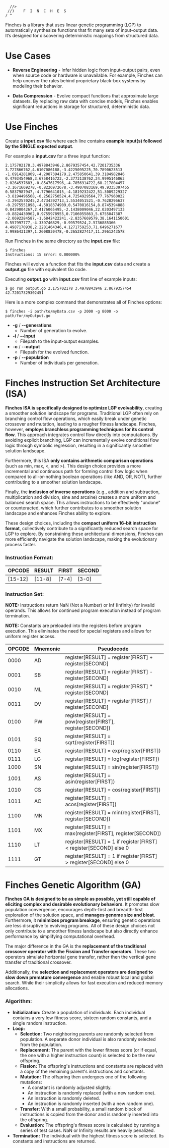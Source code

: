```

  //>
 //)    F  I  N  C  H  E  S
/ ^

```

Finches is a library that uses linear genetic programming (LGP) to automatically synthesize functions that fit many sets of input-output data.
It’s designed for discovering deterministic mappings from structured data.

# Use Cases

- **Reverse Engineering** - Infer hidden logic from input–output pairs, even when source code or hardware is unavailable.
For example, Finches can help uncover the rules behind proprietary black-box systems by modeling their behavior.

- **Data Compression** - Evolve compact functions that approximate large datasets.
By replacing raw data with concise models, Finches enables significant reductions in storage for structured, deterministic data.

# Use Finches

Create a **input.csv** file where each line contains **example input(s) followed by the SINGLE expected output**.

For example a **input.csv** for a three input function:
```
2.175702178,3.4978843946,2.8679357454,42.7201735336
3.727866762,4.6107086188,-3.4225095225,70.7890623513
-1.6914281809,-4.2087394179,2.475850641,39.3184982846
0.4793454968,3.6758416723,-2.3773138762,24.9995146063
2.0264537683,-0.8547617596,-4.7856914722,68.217804457
-3.1671669278,-0.8226972678,-3.4907083169,49.9335397455
0.5837987947,-4.7796641015,-4.1819232422,51.3009229327
-3.8194496568,-0.2562750524,4.7254929564,77.767960022
-3.2942570245,2.4734392713,1.5534051521,-0.7628296637
-0.2975551098,-4.5018374909,0.5470816154,8.8745394888
0.8429004267,2.4176065495,-2.1438009046,22.0203497133
-0.8824430962,0.9755978955,0.7106055863,5.6755047387
-2.0692284587,-1.6842422241,-2.8357669579,38.1641150601
0.557997777,-4.339746829,-0.99579524,2.5736885366
4.4987170938,2.2281464346,4.1271759253,71.6496271677
3.9986431397,1.2608830478,-0.2652827417,11.2961243578
```

Run Finches in the same directory as the **input.csv** file:
```
$ finches
Instructions: 15 Error: 0.000000%
```

Finches will evolve a function that fits the **input.csv** data and create a **output.go** file with equivalent Go code.

Executing **output.go** with **input.csv** first line of example inputs:
```
$ go run output.go 2.175702178 3.4978843946 2.8679357454
42.72017329302451
```

Here is a more complex command that demonstrates all of Finches options:
```
$ finches -i path/to/myData.csv -p 2000 -g 8000 -o path/for/myOutput.go
```
- **-g** / **--generations**
  + Number of generation to evolve.
- **-i** / **--input**
  + Filepath to the input-output examples.
- **-o** / **--output**
  + Filepath for the evolved function.
- **-p** / **--population**
  + Number of individuals per generation.

# Finches Instruction Set Architecture (ISA)

**Finches ISA is specifically designed to optimize LGP evolvability**, creating a smoother solution landscape for programs.
Traditional LGP often rely on branching control flow operations, which easily break under genetic crossover and mutation, leading to a rougher fitness landscape.
Finches, however, **employs branchless programming techniques for its control flow**.
This approach integrates control flow directly into computations.
By avoiding explicit branching, LGP can incrementally evolve conditional flow logic through symbolic regression, resulting in a significantly smoother solution landscape.

Furthermore, this ISA **only contains arithmetic comparison operations** (such as min, max, <, and >).
This design choice provides a more incremental and continuous path for forming control flow logic when compared to all-or-nothing boolean operations (like AND, OR, NOT), further contributing to a smoother solution landscape.

Finally, the **inclusion of inverse operations** (e.g., addition and subtraction, multiplication and division, sine and arcsine) creates a more uniform and balanced search space.
This allows instructions to be effectively "undone" or counteracted, which further contributes to a smoother solution landscape and enhances Finches ability to explore.

These design choices, including the **compact uniform 16-bit instruction format**, collectively contribute to a significantly reduced search space for LGP to explore.
By constraining these architectural dimensions, Finches can more efficiently navigate the solution landscape, making the evolutionary process faster.

### Instruction Format:

|OPCODE |RESULT|FIRST|SECOND|
|-------|------|-----|------|
|[15-12]|[11-8]|[7-4]|[3-0] |

### Instruction Set:

**NOTE:** Instructions return NaN (Not a Number) or Inf (Infinity) for invalid operands.
This allows for continued program execution instead of program termination.

**NOTE:** Constants are preloaded into the registers before program execution.
This eliminates the need for special registers and allows for uniform register access.

|OPCODE|Mnemonic|Pseudocode                                                       |
|------|--------|-----------------------------------------------------------------|
|0000  |AD      |register[RESULT] = register[FIRST] + register[SECOND]            |
|0001  |SB      |register[RESULT] = register[FIRST] - register[SECOND]            |
|0010  |ML      |register[RESULT] = register[FIRST] * register[SECOND]            |
|0011  |DV      |register[RESULT] = register[FIRST] / register[SECOND]            |
|0100  |PW      |register[RESULT] = pow(register[FIRST], register[SECOND])        |
|0101  |SQ      |register[RESULT] = sqrt(register[FIRST])                         |
|0110  |EX      |register[RESULT] = exp(register[FIRST])                          |
|0111  |LG      |register[RESULT] = log(register[FIRST])                          |
|1000  |SN      |register[RESULT] = sin(register[FIRST])                          |
|1001  |AS      |register[RESULT] = asin(register[FIRST])                         |
|1010  |CS      |register[RESULT] = cos(register[FIRST])                          |
|1011  |AC      |register[RESULT] = acos(register[FIRST])                         |
|1100  |MN      |register[RESULT] = min(register[FIRST], register[SECOND])        |
|1101  |MX      |register[RESULT] = max(register[FIRST], register[SECOND])        |
|1110  |LT      |register[RESULT] = 1 if register[FIRST] < register[SECOND] else 0|
|1111  |GT      |register[RESULT] = 1 if register[FIRST] > register[SECOND] else 0|

# Finches Genetic Algorithm (GA)

**Finches GA is designed to be as simple as possible, yet still capable of eliciting complex and desirable evolutionary behaviors**.
It promotes slow population convergence, encourages depth-first and breadth-first exploration of the solution space, and **manages genome size and bloat**.
Furthermore, it **minimizes program breakage**, ensuring genetic operations are less disruptive to evolving programs.
All of these design choices not only contribute to a smoother fitness landscape but also directly enhance performance by simplifying computational overhead.

The major difference in the GA is the **replacement of the traditional crossover operator with the Fission and Transfer operators**.
These two operators simulate horizontal gene transfer, rather then the vertical gene transfer of traditional crossover.

Additionally, the **selection and replacement operators are designed to slow down premature convergence** and enable robust local and global search. While their simplicity allows for fast execution and reduced memory allocations.

### Algorithm:
- **Initialization:** Create a population of individuals. Each individual contains a very low fitness score, sixteen random constants, and a single random instruction.
- **Loop:**
  + **Selection:** Two neighboring parents are randomly selected from population. A separate donor individual is also randomly selected from the population.
  + **Replacement:** The parent with the lower fitness score (or if equal, the one with a higher instruction count) is selected to be the new offspring.
  + **Fission:** The offspring's instructions and constants are replaced with a copy of the remaining parent's instructions and constants.
  + **Mutation:** The offspring then undergoes one of the following mutations:
    * A constant is randomly adjusted slightly.
    * An instruction is randomly replaced (with a new random one).
    * An instruction is randomly deleted.
    * An instruction is randomly inserted (with a new random one).
  + **Transfer:** With a small probability, a small random block of instructions is copied from the donor and is randomly inserted into the offspring.
  + **Evaluation:** The offspring's fitness score is calculated by running a series of test cases. NaN or Infinity results are heavily penalized.
- **Termination:** The individual with the highest fitness score is selected. Its constants and instructions are returned.
